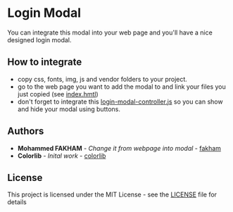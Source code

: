 # Login Modal

You can integrate this modal into your web page and you'll have a nice designed login modal.

## How to integrate

- copy css, fonts, img, js and vendor folders to your project.
- go to the web page you want to add the modal to and link your files you just copied (see [index.hmtl](https://github.com/fakham/login-modal/index.html))
- don't forget to integrate this [login-modal-controller.js](https://github.com/fakham/login-modal/js/login-modal-controller.js) so you can show and hide your modal using buttons.

## Authors

- **Mohammed FAKHAM** - _Change it from webpage into modal_ - [fakham](https://github.com/fakham)
- **Colorlib** - _Inital work_ - [colorlib](https://colorlib.com/)

## License

This project is licensed under the MIT License - see the [LICENSE](LICENSE) file for details
